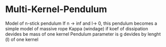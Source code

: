 # Multi-Kernel-Pendulum
Model of n-stick pendulum
If n -> inf and l-> 0, this pendulum becomes a simple model of massive rope
Kappa (windage) if koef of dissipation devides be mass of one kernel
Pendulum parameter is g devides by lenght (l) of one kernel
